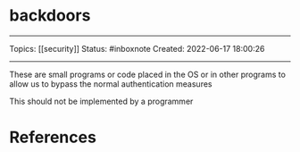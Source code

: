 # backdoors
---
Topics: [[security]]
Status: #inboxnote
Created: 2022-06-17 18:00:26

---

These are small programs or code placed in the OS or in other programs to allow us to bypass the normal authentication measures

This should not be implemented by a programmer

# References
